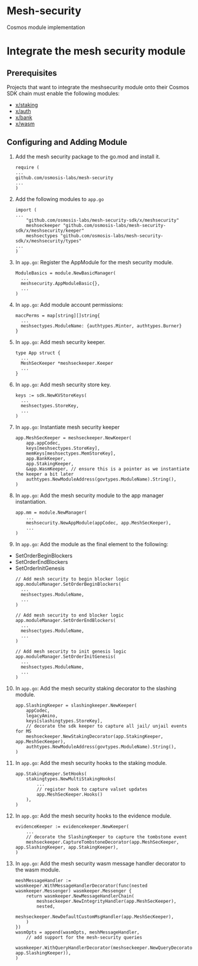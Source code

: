 # Mesh-security
Cosmos module implementation

# Integrate the mesh security module

## Prerequisites 
Projects that want to integrate the meshsecurity module onto their Cosmos SDK chain must enable the following modules:
- [x/staking](https://github.com/cosmos/cosmos-sdk/tree/main/x/staking)
- [x/auth](https://github.com/cosmos/cosmos-sdk/tree/main/x/auth)
- [x/bank](https://github.com/cosmos/cosmos-sdk/tree/main/x/bank)
- [x/wasm](github.com/CosmWasm/wasmd/x/wasm)

## Configuring and Adding Module
1. Add the mesh security package to the go.mod and install it.
    ```
    require (
    ...
    github.com/osmosis-labs/mesh-security
    ...
    )
    ```
  
2. Add the following modules to `app.go`
    ```
    import (
    ... 
        "github.com/osmosis-labs/mesh-security-sdk/x/meshsecurity"
        meshseckeeper "github.com/osmosis-labs/mesh-security-sdk/x/meshsecurity/keeper"
        meshsectypes "github.com/osmosis-labs/mesh-security-sdk/x/meshsecurity/types"
    ...
    )
    ```
3. In `app.go`: Register the AppModule for the mesh security module.
    ```
    ModuleBasics = module.NewBasicManager(
      ...
      meshsecurity.AppModuleBasic{},
      ...
    )
    ```
4. In `app.go`: Add module account permissions:
    ```
    maccPerms = map[string][]string{
      ...
      meshsectypes.ModuleName: {authtypes.Minter, authtypes.Burner}
    }
    ```
5. In `app.go`: Add mesh security keeper.
    ```
    type App struct {
      ...
      MeshSecKeeper *meshseckeeper.Keeper
      ...
    }
    ```
6. In `app.go`: Add mesh security store key.
    ```
    keys := sdk.NewKVStoreKeys(
      ...
      meshsectypes.StoreKey,
      ...
    )
    ```
7. In `app.go`: Instantiate mesh security keeper
    ```
    app.MeshSecKeeper = meshseckeeper.NewKeeper(
		app.appCodec,
		keys[meshsectypes.StoreKey],
		memKeys[meshsectypes.MemStoreKey],
		app.BankKeeper,
		app.StakingKeeper,
		&app.WasmKeeper, // ensure this is a pointer as we instantiate the keeper a bit later
		authtypes.NewModuleAddress(govtypes.ModuleName).String(),
	)
    ```
8. In `app.go`: Add the mesh security module to the app manager instantiation.
    ```
    app.mm = module.NewManager(
        ...
        meshsecurity.NewAppModule(appCodec, app.MeshSecKeeper),
        ...
    )
    ```
9. In `app.go`: Add the module as the final element to the following:
- SetOrderBeginBlockers
- SetOrderEndBlockers
- SetOrderInitGenesis
    ```
    // Add mesh security to begin blocker logic
    app.moduleManager.SetOrderBeginBlockers(
      ...
      meshsectypes.ModuleName,
      ...
    )

    // Add mesh security to end blocker logic
    app.moduleManager.SetOrderEndBlockers(
      ...
      meshsectypes.ModuleName,
      ...
    )

    // Add mesh security to init genesis logic
    app.moduleManager.SetOrderInitGenesis(
      ...
      meshsectypes.ModuleName,
      ...
    )
    ```
10. In `app.go`: Add the mesh security staking decorator to the slashing module.
    ```
	app.SlashingKeeper = slashingkeeper.NewKeeper(
		appCodec,
		legacyAmino,
		keys[slashingtypes.StoreKey],
		// decorate the sdk keeper to capture all jail/ unjail events for MS
		meshseckeeper.NewStakingDecorator(app.StakingKeeper, app.MeshSecKeeper),
		authtypes.NewModuleAddress(govtypes.ModuleName).String(),
	)
    ```
11. In `app.go`: Add the mesh security hooks to the staking module.
    ```
	app.StakingKeeper.SetHooks(
		stakingtypes.NewMultiStakingHooks(
            ...
			// register hook to capture valset updates
			app.MeshSecKeeper.Hooks()
		),
	)
    ```
12. In `app.go`: Add the mesh security hooks to the evidence module.
    ```
	evidenceKeeper := evidencekeeper.NewKeeper(
		...
		// decorate the SlashingKeeper to capture the tombstone event
		meshseckeeper.CaptureTombstoneDecorator(app.MeshSecKeeper, app.SlashingKeeper, app.StakingKeeper),
	)
    ```
13. In `app.go`: Add the mesh security wasm message handler decorator to the wasm module.
    ```
	meshMessageHandler := wasmkeeper.WithMessageHandlerDecorator(func(nested wasmkeeper.Messenger) wasmkeeper.Messenger {
		return wasmkeeper.NewMessageHandlerChain(
			meshseckeeper.NewIntegrityHandler(app.MeshSecKeeper),
			nested,
			meshseckeeper.NewDefaultCustomMsgHandler(app.MeshSecKeeper),
		)
	})
	wasmOpts = append(wasmOpts, meshMessageHandler,
		// add support for the mesh-security queries
		wasmkeeper.WithQueryHandlerDecorator(meshseckeeper.NewQueryDecorator(app.MeshSecKeeper, app.SlashingKeeper)),
	)
    ```